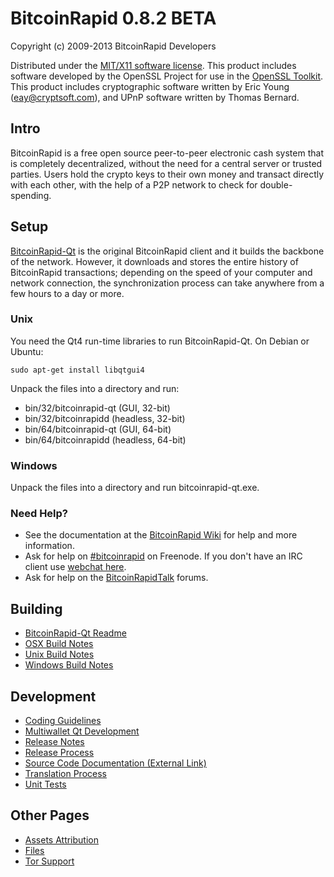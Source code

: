 BitcoinRapid 0.8.2 BETA 
====================

Copyright (c) 2009-2013 BitcoinRapid Developers

Distributed under the [MIT/X11 software license](http://www.opensource.org/licenses/mit-license.php).
This product includes software developed by the OpenSSL Project for use in the [OpenSSL Toolkit](http://www.openssl.org/). This product includes
cryptographic software written by Eric Young ([eay@cryptsoft.com](mailto:eay@cryptsoft.com)), and UPnP software written by Thomas Bernard.


Intro
---------------------
BitcoinRapid is a free open source peer-to-peer electronic cash system that is
completely decentralized, without the need for a central server or trusted
parties.  Users hold the crypto keys to their own money and transact directly
with each other, with the help of a P2P network to check for double-spending.


Setup
---------------------
[BitcoinRapid-Qt](http://bitcoinrapid.org/en/download) is the original BitcoinRapid client and it builds the backbone of the network. However, it downloads and stores the entire history of BitcoinRapid transactions; depending on the speed of your computer and network connection, the synchronization process can take anywhere from a few hours to a day or more.

### Unix

You need the Qt4 run-time libraries to run BitcoinRapid-Qt. On Debian or Ubuntu:

	sudo apt-get install libqtgui4

Unpack the files into a directory and run:

- bin/32/bitcoinrapid-qt (GUI, 32-bit)
- bin/32/bitcoinrapidd (headless, 32-bit)
- bin/64/bitcoinrapid-qt (GUI, 64-bit)
- bin/64/bitcoinrapidd (headless, 64-bit)



### Windows

Unpack the files into a directory and run bitcoinrapid-qt.exe.

### Need Help?

* See the documentation at the [BitcoinRapid Wiki](https://en.bitcoinrapid.it/wiki/Main_Page)
for help and more information.
* Ask for help on [#bitcoinrapid](http://webchat.freenode.net?channels=bitcoinrapid) on Freenode. If you don't have an IRC client use [webchat here](http://webchat.freenode.net?channels=bitcoinrapid).
* Ask for help on the [BitcoinRapidTalk](https://bitcoinrapidtalk.org/) forums.

Building
---------------------
- [BitcoinRapid-Qt Readme](readme-qt.md)
- [OSX Build Notes](build-osx.md)
- [Unix Build Notes](build-unix.md)
- [Windows Build Notes](build-msw.md)

Development
---------------------
- [Coding Guidelines](coding.md)
- [Multiwallet Qt Development](multiwallet-qt.md)
- [Release Notes](release-notes.md)
- [Release Process](release-process.md)
- [Source Code Documentation (External Link)](https://dev.visucore.com/bitcoinrapid/doxygen/)
- [Translation Process](translation_process.md)
- [Unit Tests](unit-tests.md)

Other Pages
---------------------
- [Assets Attribution](assets-attribution.md)
- [Files](files.md)
- [Tor Support](tor.md)